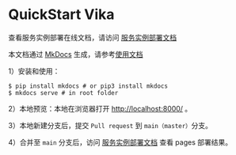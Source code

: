 # QuickStart Vika 

查看服务实例部署在线文档，请访问 [服务实例部署文档](https://aliyun-computenest.github.io/quickstart-vika)

本文档通过 [MkDocs](https://github.com/mkdocs/mkdocs) 生成，请参考[使用文档](https://www.mkdocs.org/getting-started/#installation) 

1）安装和使用：

```shell
$ pip install mkdocs # or pip3 install mkdocs
$ mkdocs serve # in root folder
```
2）本地预览：本地在浏览器打开 [http://localhost:8000/](http://localhost:8000/) 。

3）本地新建分支后，提交 `Pull request` 到 `main（master）`分支。

4）合并至 `main` 分支后，访问 [服务实例部署文档](https://aliyun-computenest.github.io/quickstart-vika) 查看 pages 部署结果。
